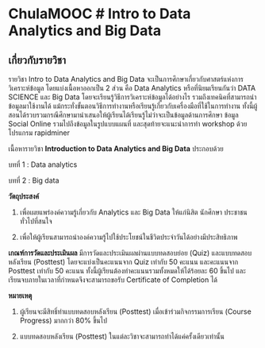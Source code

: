 # ChulaMOOC # Intro to Data Analytics and Big Data

## เกี่ยวกับรายวิชา

รายวิชา Intro to Data Analytics and Big Data จะเป็นการศึกษาเกี่ยวกับศาสตร์แห่งการวิเคราะห์ข้อมูล โดยแบ่งเนื้อหาออกเป็น 2 ส่วน คือ Data Analytics หรือที่นิยมเรียนกันว่า DATA SCIENCE และ Big Data โดยจะเรียนรู้วิธีการวิเคราะห์ข้อมูลได้อย่างไร รวมถึงเทคนิคที่สามารถนำข้อมูลมาใช้งานได้ แม้กระทั่งขั้นตอนวิธีการทำงานหรือเรียนรู้เกี่ยวกับเครื่องมือที่ใช้ในการทำงาน ทั้งนี้ผู้สอนได้รวบรวมกรณีศึกษามานำเสนอให้ผู้เรียนได้เรียนรู้ไม่ว่าจะเป็นข้อมูลด้านการศึกษา ข้อมูล Social Online รวมไปถึงข้อมูลในรูปแบบแผนที่ และสุดท้ายจะแนะนำการทำ workshop ด้วยโปรแกรม rapidminer

เนื้อหารายวิชา **Introduction to Data Analytics and Big Data** ประกอบด้วย

บทที่ 1 : Data analytics

บทที่ 2 : Big data


**วัตถุประสงค์**
1. เพื่อเผยแพร่องค์ความรู้เกี่ยวกับ Analytics และ Big Data ให้แก่นิสิต นักศึกษา ประชาชนทั่วไปที่สนใจ

2. เพื่อให้ผู้เรียนสามารถนำองค์ความรู้ไปใช้ประโยชน์ในชีวิตประจำวันได้อย่างมีประสิทธิภาพ


**เกณฑ์การวัดและประเมินผล**
มีการวัดและประเมินผลผ่านแบบทดสอบย่อย (Quiz) และแบบทดสอบหลังเรียน (Posttest) โดยจะแบ่งเป็นคะแนนจาก Quiz เท่ากับ 50 คะแนน และคะแนนจาก Posttest เท่ากับ 50 คะแนน ทั้งนี้ผู้เรียนต้องทำคะแนนรวมทั้งหมดให้ได้ร้อยละ 60 ขึ้นไป และเรียนจบภายในเวลาที่กำหนดจึงจะสามารถขอรับ Certificate of Completion ได้


**หมายเหตุ**
1. ผู้เรียนจะมีสิทธิ์ทำแบบทดสอบหลังเรียน (Posttest) เมื่อเข้าร่วมกิจกรรมการเรียน (Course Progress) มากกว่า 80% ขึ้นไป

2. แบบทดสอบหลังเรียน (Posttest) ในแต่ละวิชาจะสามารถทำได้แค่ครั้งเดียวเท่านั้น
